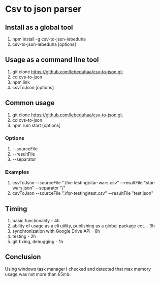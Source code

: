 # Csv to json parser

## Install as a global tool

1. npm install -g csv-to-json-lebeduha
2. csv-to-json-lebeduha [options]

## Usage as a command line tool

1. git clone https://github.com/lebeduhaa/csv-to-json.git
2. cd cvs-to-json
3. npm link
4. csvToJson [options]

## Common usage

1. git clone https://github.com/lebeduhaa/csv-to-json.git
2. cd cvs-to-json
3. npm rum start [options]

### Options

1. --sourceFile
2. --resultFile
3. --separator

### Examples

1. csvToJson --sourceFile ".\for-testing\star-wars.csv" --resultFile "star-wars.json" --separator "/"
2. csvToJson --sourceFile ".\for-testing\test.csv" --resultFile "test.json"

## Timing

1. basic functionality - 4h
2. ability of usage as a cli utility, publishing as a global package ect. - 3h
3. synchronization with Google Drive API - 6h
4. testing - 2h
5. git fixing, debugging - 1h

## Conclusion

Using windows task manager I checked and detected that max memory usage was not more than 65mb.